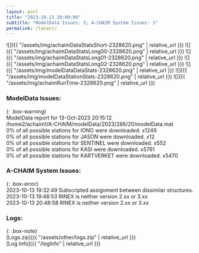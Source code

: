 ```yaml
---
layout: post
title: "2023-10-13 20:00:00"
subtitle: "ModelData Issues: 5; A-CHAIM System Issues: 3"
permalink: /latest/
---
```


![]({{ "/assets/img/achaimDataStatsShort-2328620.png" | relative_url }})
![]({{ "/assets/img/achaimDataStatsLong00-2328620.png" | relative_url }})
![]({{ "/assets/img/achaimDataStatsLong01-2328620.png" | relative_url }})
![]({{ "/assets/img/achaimDataStatsLong02-2328620.png" | relative_url }})
![]({{ "/assets/img/modelDataDataStats-2328620.png" | relative_url }})
![]({{ "/assets/img/modelDataStationStats-2328620.png" | relative_url }})
![]({{ "/assets/img/achaimRunTime-2328620.png" | relative_url }})


### ModelData Issues:  
  
{: .box-warning}  
 ModelData report for 13-Oct-2023 20:15:12   
 /home2/achaim1/A-CHAIM/modelData/2023/286/20/modelData.mat   
 0% of all possible stations for IONO were downloaded. x1249   
 0% of all possible stations for JASON were downloaded. x12   
 0% of all possible stations for SENTINEL were downloaded. x552   
 0% of all possible stations for KASI were downloaded. x5761   
 0% of all possible stations for KARTVERKET were downloaded. x5470   
  
### A-CHAIM System Issues:  
  
{: .box-error}  
2023-10-13 19:32:49 Subscripted assignment between dissimilar structures.  
2023-10-13 19:48:53 RINEX is neither version 2.xx or 3.xx  
2023-10-13 20:48:58 RINEX is neither version 2.xx or 3.xx  

### Logs:  
  
{: .box-note}  
[Logs.zip]({{ "/assets/other/logs.zip" | relative_url }})  
[Log Info]({{ "/logInfo" | relative_url }})  
